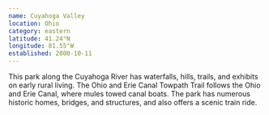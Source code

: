 ```yaml
---
name: Cuyahoga Valley
location: Ohio
category: eastern
latitude: 41.24°N
longitude: 81.55°W
established: 2000-10-11
---
```


This park along the Cuyahoga River has waterfalls, hills, trails, and exhibits on early rural living. The Ohio and Erie Canal Towpath Trail follows the Ohio and Erie Canal, where mules towed canal boats. The park has numerous historic homes, bridges, and structures, and also offers a scenic train ride.
